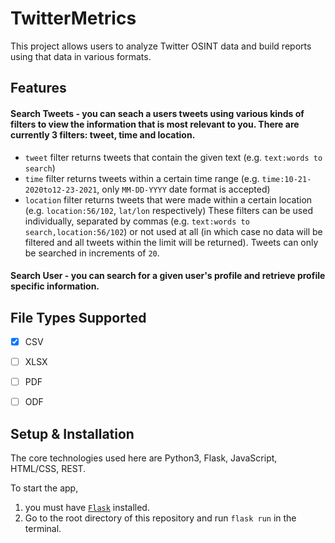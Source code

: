 # TwitterMetrics

This project allows users to analyze Twitter OSINT data and build reports using that data in various formats.

## Features

#### Search Tweets - you can seach a users tweets using various kinds of filters to view the information that is most relevant to you. There are currently 3 filters: tweet, time and location. 
- `tweet` filter returns tweets that contain the given text (e.g. `text:words to search`)
- `time` filter returns tweets within a certain time range (e.g. `time:10-21-2020to12-23-2021`, only `MM-DD-YYYY` date format is accepted)
- `location` filter returns tweets that were made within a certain location (e.g. `location:56/102`, `lat/lon` respectively)
These filters can be used individually, separated by commas (e.g. `text:words to search,location:56/102`) or not used at all (in which case no data will be filtered and all tweets within the limit will be returned). Tweets can only be searched in increments of `20`.

#### Search User - you can search for a given user's profile and retrieve profile specific information.


## File Types Supported
- [X] CSV
- [ ] XLSX
- [ ] PDF
- [ ] ODF


## Setup & Installation
The core technologies used here are Python3, Flask, JavaScript, HTML/CSS, REST.

To start the app, 

1. you must have [`Flask`](https://flask.palletsprojects.com/en/2.0.x/installation/) installed.
2. Go to the root directory of this repository and run `flask run` in the terminal. 
